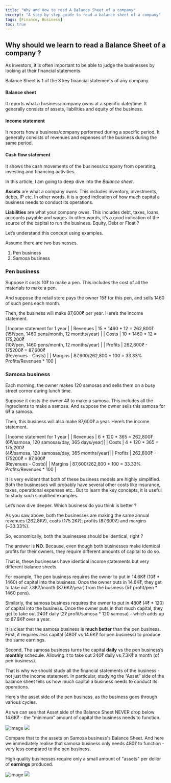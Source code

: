 ```yaml
---
title: "Why and How to read A Balance Sheet of a company"
excerpt: "A step by step guide to read a balance sheet of a company"
tags: [Finance, Business]
toc: true
---
```


## Why should we learn to read a Balance Sheet of a company ?

As investors, it is often important to be able to judge the businesses by looking at their financial statements.

Balance Sheet is 1 of the 3 key financial statements of any company.

#### Balance sheet
It reports what a business/company owns at a specific date/time. It generally consists of assets, liabilities and equity of the business.
 
#### Income statement
It reports how a business/company performed during a specific period. It generally consists of revenues and expenses of the business during the same period.

#### Cash flow statement

It shows the cash movements of the business/company from operating, investing and financing activities.

In this article, I am going to deep dive into the *Balance sheet*.

**Assets** are what a company owns. This includes inventory, investments, debts, IP etc. In other words, it is a good indication of how much capital a business needs to conduct its operations.

**Liabilities** are what your company owes. This includes debt, taxes, loans, accounts payable and wages. In other words, it’s a good indication of the source of the capital to run the business. Equity, Debt or Float ? 

Let’s understand this concept using examples.

Assume there are two businesses. 

1) Pen business 
2) Samosa business

### Pen business 

Suppose it costs 10₹ to make a pen. This includes the cost of all the materials to make a pen.

And suppose the retail store pays the owner 15₹ for this pen, and sells 1460 of such pens each month.

Then, the business will make 87,600₹ per year. Here’s the income statement.


|    Income statement for 1 year    |
| Revenues | 15 * 1460 * 12 = 262,800₹ <br> (15₹/pen, 1460 pens/month, 12 months/year) |
| Costs | 10 * 1460 * 12 = 175,200₹ <br> (10₹/pen, 1460 pens/month, 12 months/year) |
| Profits | 262,800₹ - 175200₹ = 87,600₹ <br> (Revenues - Costs) |
| Margins | 87,600/262,800 * 100 = 33.33%  <br> Profits/Revenues * 100 |

### Samosa business

Each morning, the owner makes 120 samosas and sells them on a busy street corner during lunch time.

Suppose it costs the owner 4₹ to make a samosa. This includes all the ingredients to make a samosa. And suppose the owner sells this samosa for 6₹ a samosa.

Then, this business will also make 87,600₹ a year. Here’s the income statement.


|    Income statement for 1 year    |
| Revenues | 6 * 120 * 365 = 262,800₹ <br> (6₹/samosa, 120 samosas/day, 365 days/year)|
| Costs | 4 * 120 * 365 = 175,200₹ <br> (4₹/samosa, 120 samosas/day, 365 months/year)|
| Profits | 262,800₹ - 175200₹ = 87,600₹ <br> (Revenues - Costs)|
| Margins | 87,600/262,800 * 100 = 33.33%  <br> Profits/Revenues * 100 |


It is very evident that both of these business models are highly simplified. Both the businesses will probably have several other costs like insurance, taxes, operational expenses etc.. But to learn the key concepts, it is useful to study such simplified examples. 

Let’s now dive deeper. Which business do you think is better ? 

As you saw above, both the businesses are making the same annual revenues (262.8K₹), costs (175.2K₹), profits (87,600₹) and margins (~33.33%).

So, economically, both the businesses should be identical, right ? 

The answer is **NO**. Because, even though both businesses make identical profits for their owners, they require different amounts of capital to do so.

That is, these businesses have identical income statements but very different balance sheets.

For example, The pen business requires the owner to put in 14.6K₹ (10₹ * 1460) of capital into the business. Once the owner puts in 14.6K₹, they get to take out 7.3K₹/month (87.6K₹/year) from the business (5₹ profit/pen * 1460 pens).

Similarly, the samosa business requires the owner to put in 480₹ (4₹ * 120) of capital into the business. Once the owner puts in that much capital, they get to take out 240₹ daily (2₹ profit/samosa * 120 samosa) - which adds up to 87.6K₹ over a year.

It is clear that the samosa business is **much better** than the pen business. First, it requires *less* capital (480₹ vs 14.6K₹ for pen business) to produce the same earnings.

Second, The samosa business turns the capital **daily** vs the pen business’s **monthly** schedule. Allowing it to take out 240₹ daily vs 7.3K₹ a month (of pen business). 

That is why we should study all the financial statements of the business - not just the income statement. In particular, studying the “Asset” side of the balance sheet tells us how much capital a business needs to conduct its operations.

Here's the asset side of the pen business, as the business goes through various cycles.

As we can see that Asset side of the Balance Sheet NEVER drop below 14.6K₹ - the "minimum" amount of capital the business needs to function.

![image](images/pen_business.svg)
<img src="../_posts/images/pen_business.svg">

Compare that to the assets on Samosa business's Balance Sheet. And here we immediately realise that samosa business only needs 480₹ to function - very less compared to the pen business.

High quality businesses require only a small amount of "assets" per dollor of **earnings** produced.

![image](samosa_business.svg)
<img src="samosa_business.svg">